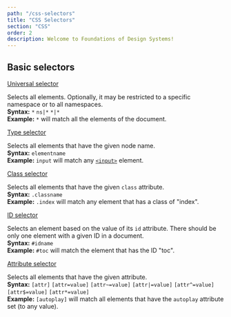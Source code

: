 ```yaml
---
path: "/css-selectors"
title: "CSS Selectors"
section: "CSS"
order: 2
description: Welcome to Foundations of Design Systems!
---
```


## Basic selectors

[Universal selector](https://developer.mozilla.org/en-US/docs/Web/CSS/Universal_selectors)

Selects all elements. Optionally, it may be restricted to a specific namespace or to all namespaces.  
**Syntax:** `*` `ns|*` `*|*`  
**Example:** `*` will match all the elements of the document.

[Type selector](https://developer.mozilla.org/en-US/docs/Web/CSS/Type_selectors)

Selects all elements that have the given node name.  
**Syntax:** `elementname`  
**Example:** `input` will match any [`<input>`](https://developer.mozilla.org/en-US/docs/Web/HTML/Element/input "The HTML <input> element is used to create interactive controls for web-based forms in order to accept data from the user; a wide variety of types of input data and control widgets are available, depending on the device and user agent. ") element.

[Class selector](https://developer.mozilla.org/en-US/docs/Web/CSS/Class_selectors)

Selects all elements that have the given `class` attribute.  
**Syntax:** `.classname`  
**Example:** `.index` will match any element that has a class of "index".

[ID selector](https://developer.mozilla.org/en-US/docs/Web/CSS/ID_selectors)

Selects an element based on the value of its `id` attribute. There should be only one element with a given ID in a document.  
**Syntax:** `#idname`  
**Example:** `#toc` will match the element that has the ID "toc".

[Attribute selector](https://developer.mozilla.org/en-US/docs/Web/CSS/Attribute_selectors)

Selects all elements that have the given attribute.  
**Syntax:** `[attr]` `[attr=value]` `[attr~=value]` `[attr|=value]` `[attr^=value]` `[attr$=value]` `[attr*=value]`  
**Example:** `[autoplay]` will match all elements that have the `autoplay` attribute set (to any value).
